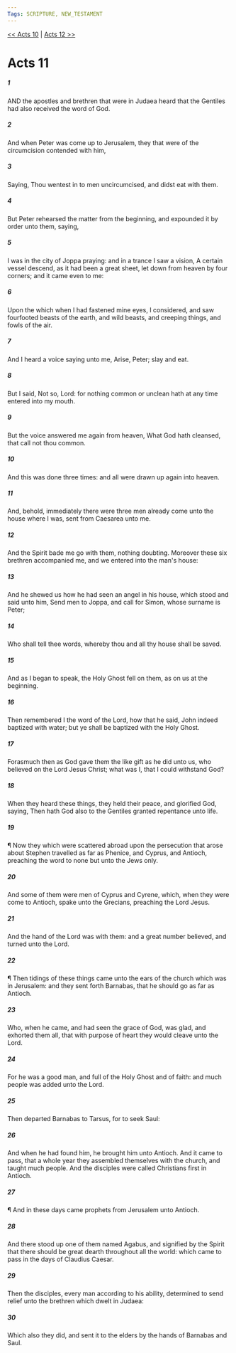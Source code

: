 ```yaml
---
Tags: SCRIPTURE, NEW_TESTAMENT
---
```


[<< Acts 10](NEW_TESTAMENT/05_Acts/Acts_10.md) | [Acts 12 >>](NEW_TESTAMENT/05_Acts/Acts_12.md)

# Acts 11

##### 1
 AND the apostles and brethren that were in Judaea heard that the Gentiles had also received the word of God.
##### 2
 And when Peter was come up to Jerusalem, they that were of the circumcision contended with him,
##### 3
 Saying, Thou wentest in to men uncircumcised, and didst eat with them.
##### 4
 But Peter rehearsed the matter from the beginning, and expounded it by order unto them, saying,
##### 5
 I was in the city of Joppa praying: and in a trance I saw a vision, A certain vessel descend, as it had been a great sheet, let down from heaven by four corners; and it came even to me:
##### 6
 Upon the which when I had fastened mine eyes, I considered, and saw fourfooted beasts of the earth, and wild beasts, and creeping things, and fowls of the air.
##### 7
 And I heard a voice saying unto me, Arise, Peter; slay and eat.
##### 8
 But I said, Not so, Lord: for nothing common or unclean hath at any time entered into my mouth.
##### 9
 But the voice answered me again from heaven, What God hath cleansed, that call not thou common.
##### 10
 And this was done three times: and all were drawn up again into heaven.
##### 11
 And, behold, immediately there were three men already come unto the house where I was, sent from Caesarea unto me.
##### 12
 And the Spirit bade me go with them, nothing doubting. Moreover these six brethren accompanied me, and we entered into the man's house:
##### 13
 And he shewed us how he had seen an angel in his house, which stood and said unto him, Send men to Joppa, and call for Simon, whose surname is Peter;
##### 14
 Who shall tell thee words, whereby thou and all thy house shall be saved.
##### 15
 And as I began to speak, the Holy Ghost fell on them, as on us at the beginning.
##### 16
 Then remembered I the word of the Lord, how that he said, John indeed baptized with water; but ye shall be baptized with the Holy Ghost.
##### 17
 Forasmuch then as God gave them the like gift as he did unto us, who believed on the Lord Jesus Christ; what was I, that I could withstand God?
##### 18
 When they heard these things, they held their peace, and glorified God, saying, Then hath God also to the Gentiles granted repentance unto life.
##### 19
 ¶ Now they which were scattered abroad upon the persecution that arose about Stephen travelled as far as Phenice, and Cyprus, and Antioch, preaching the word to none but unto the Jews only.
##### 20
 And some of them were men of Cyprus and Cyrene, which, when they were come to Antioch, spake unto the Grecians, preaching the Lord Jesus.
##### 21
 And the hand of the Lord was with them: and a great number believed, and turned unto the Lord.
##### 22
 ¶ Then tidings of these things came unto the ears of the church which was in Jerusalem: and they sent forth Barnabas, that he should go as far as Antioch.
##### 23
 Who, when he came, and had seen the grace of God, was glad, and exhorted them all, that with purpose of heart they would cleave unto the Lord.
##### 24
 For he was a good man, and full of the Holy Ghost and of faith: and much people was added unto the Lord.
##### 25
 Then departed Barnabas to Tarsus, for to seek Saul:
##### 26
 And when he had found him, he brought him unto Antioch. And it came to pass, that a whole year they assembled themselves with the church, and taught much people. And the disciples were called Christians first in Antioch.
##### 27
 ¶ And in these days came prophets from Jerusalem unto Antioch.
##### 28
 And there stood up one of them named Agabus, and signified by the Spirit that there should be great dearth throughout all the world: which came to pass in the days of Claudius Caesar.
##### 29
 Then the disciples, every man according to his ability, determined to send relief unto the brethren which dwelt in Judaea:
##### 30
 Which also they did, and sent it to the elders by the hands of Barnabas and Saul.
